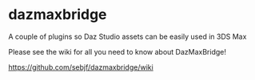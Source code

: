 dazmaxbridge
============

A couple of plugins so Daz Studio assets can be easily used in 3DS Max

Please see the wiki for all you need to know about DazMaxBridge! 

https://github.com/sebjf/dazmaxbridge/wiki

